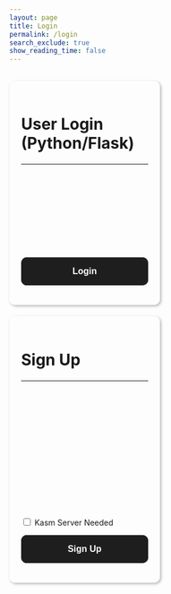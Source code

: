 ```yaml
---
layout: page
title: Login
permalink: /login
search_exclude: true
show_reading_time: false
---
```



<style>
   .submit-button {
       width: 100%;
       padding: 1rem;
       color: black;
       border: none;
       border-radius: 10px;
       font-size: 1rem;
       font-weight: 600;
       cursor: pointer;
       transition: all 0.3s ease;
       position: relative;
       padding: 1rem;
   }


   .login-container {
       display: flex;
       justify-content: space-between;
       flex-wrap: wrap;
       /* allows the cards to wrap onto the next line if the screen is too small */
   }


   .login-card {
       margin-top: 0;
       /* remove the top margin */
       width: 45%;
       border: 1px solid rgba(255, 255, 255, 0.5);
       border-radius: 10px;
       padding: 20px;
       box-shadow: 2px 2px 5px rgba(0, 0, 0, 0.3);
       margin-bottom: 20px;
       overflow-x: auto;
       /* Enable horizontal scrolling */
   }


   .login-card h1 {
       margin-bottom: 20px;
   }


   .signup-card {
       margin-top: 0;
       /* remove the top margin */
       width: 45%;
       border: 1px solid rgba(255, 255, 255, 0.5);
       border-radius: 10px;
       padding: 20px;
       box-shadow: 2px 2px 5px rgba(0, 0, 0, 0.3);
       margin-bottom: 20px;
       overflow-x: auto;
       /* Enable horizontal scrolling */
   }


   .signup-card h1 {
       margin-bottom: 20px;
   }


   .form-group {
       position: relative;
       margin-bottom: 1.5rem;
   }


   .form-group ion-icon {
       position: absolute;
       top: 50%;
       left: 10px;
       /* Adjust based on desired spacing */
       transform: translateY(-50%);
       font-size: 1.5rem;
       /* Adjust the size of the icon */
       color: rgba(255, 255, 255, 0.4);
       pointer-events: none;
       /* Ensure the icon does not interfere with input focus */
   }


   .form-input {
       width: 100%;
       padding: 1rem 1rem 1rem 3rem;
       /* Add left padding to make room for the icon */
       background: rgba(255, 255, 255, 0.05);
       border: 1px solid rgba(255, 255, 255, 0.1);
       border-radius: 10px;
       font-size: 1rem;
       color: white;
       transition: all 0.3s ease;
   }


   .form-input::placeholder {
       color: rgba(255, 255, 255, 0.4);
   }


   .form-input:focus {
       outline: none;
       border-color: rgba(255, 255, 255, 0.3);
       background: rgba(255, 255, 255, 0.1);
       box-shadow: 0 0 0 4px rgba(255, 255, 255, 0.05);
   }


   .glow-on-hover-search {
       //this makes it actually glow
       border: none;
       outline: none;
       color: #fff;
       background: #1e1e1e;
       cursor: pointer;
       position: relative;
       z-index: 0;
       border-radius: 10px;
   }


   .glow-on-hover-search:before {
       content: '';
       background: linear-gradient(45deg, #ff0000, #ff7300, #fffb00, #48ff00, #00ffd5, #002bff, #7a00ff, #ff00c8, #ff0000);
       position: absolute;
       top: -2px;
       left: -2px;
       background-size: 400%;
       z-index: -1;
       filter: blur(5px);
       width: calc(100% + 4px);
       height: calc(100% + 4px);
       animation: glowing 20s linear infinite;
       opacity: 0;
       transition: opacity .3s ease-in-out;
       border-radius: 10px;
   }


   .glow-on-hover-search:hover:before {
       opacity: 1;
   }


   .glow-on-hover-search:after {
       z-index: -1;
       content: '';
       position: absolute;
       width: 100%;
       height: 100%;
       background: #1e1e1e;
       left: 0;
       top: 0;
       border-radius: 10px;
   }


   @keyframes glowing {
       0% {
           background-position: 0 0;
       }


       50% {
           background-position: 400% 0;
       }


       100% {
           background-position: 0 0;
       }
   }
</style>
<br>
<div class="login-container">
   <!-- Python Login Form -->
   <div class="login-card">
       <h1 id="pythonTitle">User Login (Python/Flask)</h1>
       <hr>
       <form id="pythonForm" onsubmit="loginBoth(); return false;">
           <div class="form-group">
               <input type="text" class="form-input" id="uid" placeholder="GitHub ID" required>
               <ion-icon name="id-card-outline"></ion-icon>
           </div>
           <div class="form-group">
               <ion-icon name="lock-closed-outline"></ion-icon>
               <input type="password" class="form-input" id="password" placeholder="Password" required>
           </div>
           <p>
               <button type="submit" class="glow-on-hover-search submit-button">Login</button>
           </p>
           <p id="message" style="color: red;"></p>
       </form>
   </div>
   <div class="signup-card">
       <h1 id="signupTitle">Sign Up</h1>
       <hr>
       <form id="signupForm" onsubmit="signup(); return false;">
           <div class="form-group">
               <ion-icon name="person-outline"></ion-icon>
               <input type="text" class="form-input" id="name" placeholder="Name" required>
           </div>
           <div class="form-group">
               <input type="text" class="form-input" id="signupUid" placeholder="GitHub ID" required>
               <ion-icon name="id-card-outline"></ion-icon>
           </div>
           <div class="form-group">
               <ion-icon name="lock-closed-outline"></ion-icon>
               <input type="password" class="form-input" id="signupPassword" placeholder="Password" required>
           </div>
           <p>
               <label>
                   <input type="checkbox" name="kasmNeeded" id="kasmNeeded">
                   Kasm Server Needed
               </label>
           </p>
           <p>
               <button type="submit" class="glow-on-hover-search submit-button">Sign Up</button>
           </p>
           <p id="signupMessage" style="color: green;"></p>
       </form>
   </div>
</div>
<script type="module" src="https://unpkg.com/ionicons@7.1.0/dist/ionicons/ionicons.esm.js"></script>
<script nomodule src="https://unpkg.com/ionicons@7.1.0/dist/ionicons/ionicons.js"></script>
<script type="module">
   import { login, pythonURI, javaURI, fetchOptions } from '{{site.baseurl}}/assets/js/api/config.js';
   // Function to handle both Python and Java login simultaneously
   window.loginBoth = function () {
       pythonLogin(); // Call Python login
       javaLogin();   // Call Java login
   }
   // Function to handle Python login
   window.pythonLogin = function () {
       const options = {
           URL: `${pythonURI}/api/authenticate`,
           callback: pythonDatabase,
           message: "message",
           method: "POST",
           cache: "no-cache",
           body: {
               uid: document.getElementById("uid").value,
               password: document.getElementById("password").value,
           }
       };
       login(options);
   }
   // Function to handle Java login
   window.javaLogin = async function () {
    const options = {
        URL: `${javaURI}/authenticate`,
        callback: javaDatabase,
        message: "message",
        method: "POST",
        cache: "no-cache",
        body: JSON.stringify({
            uid: document.getElementById("uid").value,
            password: document.getElementById("password").value,
        }),
        headers: {
            "Content-Type": "application/json",
        },
    };
    try {
        // Attempt to log in
        const response = await login(options);
        if (response.success) {
            console.log("Login successful!");
        } else {
            throw new Error("Invalid login");
        }
    } catch (error) {
        console.error("Login failed:", error.message);
        // If login fails, create a new Java account
        if (error.message === "Invalid login") {
            alert("Login failed. Creating a new Java account for the user...");
            const signupOptionsJava = {
                URL: `${javaURI}/api/person/create`,
                method: "POST",
                cache: "no-cache",
                headers: new Headers({
                    "Content-Type": "application/json",
                }),
                body: JSON.stringify({
                    uid: document.getElementById("uid").value,
                    email: document.getElementById("uid").value + "@gmail.com",
                    dob: "11-01-2024", // Static date, can be modified
                    name: document.getElementById("uid").value,
                    password: document.getElementById("password").value,
                    kasmServerNeeded: False;
                }),
            };
            try {
                // Create a new account
                const signupResponse = await fetch(signupOptionsJava.URL, signupOptionsJava);
                if (signupResponse.ok) {
                    const signupResult = await signupResponse.json();
                    console.log("Account creation successful:", signupResult);
                    // Log the user in after successful account creation
                    const newLoginResponse = await login(options);
                    if (newLoginResponse.success) {
                        console.log("Login successful after account creation!");
                    } else {
                        throw new Error("Login failed after account creation");
                    }
                } else {
                    throw new Error("Account creation failed");
                }
            } catch (signupError) {
                console.error("Account creation failed:", signupError.message);
                alert("Account creation failed. Please try again.");
            }
        } else {
            alert("An unexpected error occurred. Please try again later.");
        }
    }
};


   // Function to fetch and display Python data
   function pythonDatabase() {
       const URL = `${pythonURI}/api/id`;
       fetch(URL, fetchOptions)
           .then(response => {
               if (!response.ok) {
                   throw new Error(`Flask server response: ${response.status}`);
               }
               return response.json();
           })
           .then(data => {
               window.location.href = '{{site.baseurl}}/profile';
           })
           .catch(error => {
               document.getElementById("message").textContent = `Error: ${error.message}`;
           });
   }


   window.signup = function () {
       const signupButton = document.querySelector(".signup-card button");
       // Disable the button and change its color
       signupButton.disabled = true;
       signupButton.style.backgroundColor = '#d3d3d3'; // Light gray to indicate disabled state
       const signupOptions = {
           URL: `${pythonURI}/api/user`,
           method: "POST",
           cache: "no-cache",
           body: {
               name: document.getElementById("name").value,
               uid: document.getElementById("signupUid").value,
               password: document.getElementById("signupPassword").value,
               kasm_server_needed: document.getElementById("kasmNeeded").checked,
           }
       };
       fetch(signupOptions.URL, {
           method: signupOptions.method,
           headers: {
               "Content-Type": "application/json"
           },
           body: JSON.stringify(signupOptions.body)
       })
           .then(response => {
               if (!response.ok) {
                   throw new Error(`Signup failed: ${response.status}`);
               }
               return response.json();
           })
           .then(data => {
               document.getElementById("signupMessage").textContent = "Signup successful!";
               // Optionally redirect to login page or handle as needed
               // window.location.href = '{{site.baseurl}}/profile';
           })
           .catch(error => {
               console.error("Signup Error:", error);
               document.getElementById("signupMessage").textContent = `Signup Error: ${error.message}`;
               // Re-enable the button if there is an error
               signupButton.disabled = false;
               signupButton.style.backgroundColor = ''; // Reset to default color
           });
   }




   function javaDatabase() {
       const URL = `${javaURI}/api/person/get`;
       fetch(URL, fetchOptions)
           .then(response => {
               if (!response.ok) {
                   throw new Error(`Spring server response: ${response.status}`);
               }
               return response.json();
           })
           .catch(error => {
               console.error("Java Database Error:", error);
           });
   }
</script>



